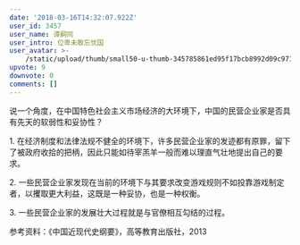 ```yaml
---
date: '2018-03-16T14:32:07.922Z'
user_id: 3457
user_name: 谭嗣同
user_intro: 位卑未敢忘忧国
user_avatar: >-
    /static/upload/thumb/small50-u-thumb-345785861ed95f17bcb8992d09c971b387a4e665f920.png
upvote: 9
downvote: 0
comments: []
---
```


说一个角度，在中国特色社会主义市场经济的大环境下，中国的民营企业家是否具有先天的软弱性和妥协性？

1\. 在经济制度和法律法规不健全的环境下，许多民营企业家的发迹都有原罪，留下了被政府收拾的把柄，因此只能如待宰羔羊一般而难以理直气壮地提出自己的要求。

2\. 一些民营企业家发现在当前的环境下与其要求改变游戏规则不如投靠游戏制定者，以攫取更大利益，这既是一种妥协，也是一种权衡。

3\. 一些民营企业家的发展壮大过程就是与官僚相互勾结的过程。  

参考资料：《中国近现代史纲要》，高等教育出版社，2013
